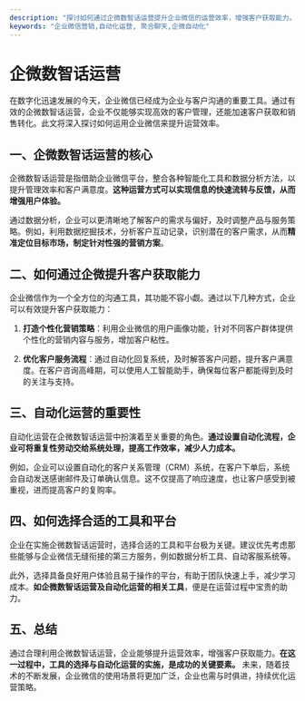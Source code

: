 ```yaml
---
description: "探讨如何通过企微数智话运营提升企业微信的运营效率，增强客户获取能力。"
keywords: "企业微信营销,自动化运营, 聚合聊天,企微自动化"
---
```

# 企微数智话运营

在数字化迅速发展的今天，企业微信已经成为企业与客户沟通的重要工具。通过有效的企微数智话运营，企业不仅能够实现高效的客户管理，还能加速客户获取和销售转化。此文将深入探讨如何运用企业微信来提升运营效率。

## 一、企微数智话运营的核心

企微数智话运营是指借助企业微信平台，整合各种智能化工具和数据分析方法，以提升管理效率和客户满意度。**这种运营方式可以实现信息的快速流转与反馈，从而增强用户体验。**

通过数据分析，企业可以更清晰地了解客户的需求与偏好，及时调整产品与服务策略。例如，利用数据挖掘技术，分析客户互动记录，识别潜在的客户需求，从而**精准定位目标市场，制定针对性强的营销方案**。

## 二、如何通过企微提升客户获取能力

企业微信作为一个全方位的沟通工具，其功能不容小觑。通过以下几种方式，企业可以有效提升客户获取能力：

1. **打造个性化营销策略**：利用企业微信的用户画像功能，针对不同客户群体提供个性化的营销内容与服务，增加客户粘性。
   
2. **优化客户服务流程**：通过自动化回复系统，及时解答客户问题，提升客户满意度。在客户咨询高峰期，可以使用人工智能助手，确保每位客户都能得到及时的关注与支持。

## 三、自动化运营的重要性

自动化运营在企微数智话运营中扮演着至关重要的角色。**通过设置自动化流程，企业可将重复性劳动交给系统处理，提高工作效率，减少人力成本。**

例如，企业可以设置自动化的客户关系管理（CRM）系统，在客户下单后，系统会自动发送感谢邮件及订单确认信息。这不仅提高了响应速度，也让客户感受到被重视，进而提高客户的复购率。

## 四、如何选择合适的工具和平台

企业在实施企微数智话运营时，选择合适的工具和平台极为关键。建议优先考虑那些能够与企业微信无缝衔接的第三方服务，例如数据分析工具、自动客服系统等。

此外，选择具备良好用户体验且易于操作的平台，有助于团队快速上手，减少学习成本。**如企微数智话运营及自动化运营的相关工具**，便是在运营过程中宝贵的助力。

## 五、总结

通过合理利用企微数智话运营，企业能够提升运营效率，增强客户获取能力。**在这一过程中，工具的选择与自动化运营的实施，是成功的关键要素。** 未来，随着技术的不断发展，企业微信的使用场景将更加广泛，企业也需与时俱进，持续优化运营策略。
